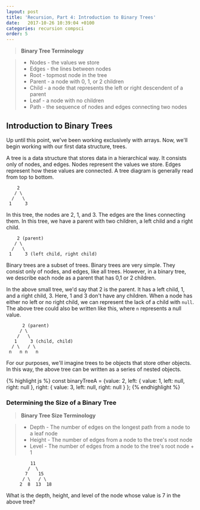 ```yaml
---
layout: post
title: 'Recursion, Part 4: Introduction to Binary Trees'
date:   2017-10-26 10:39:04 +0100 
categories: recursion compsci
order: 5
---
```


> **Binary Tree Terminology**

> - Nodes - the values we store
> - Edges - the lines between nodes
> - Root - topmost node in the tree
> - Parent - a node with 0, 1, or 2 children
> - Child - a node that represents the left or right descendent of a parent
> - Leaf - a node with no children
> - Path - the sequence of nodes and edges connecting two nodes

## Introduction to Binary Trees

Up until this point, we've been working exclusively with arrays.  Now, we'll begin working with our first data structure, trees.

A tree is a data structure that stores data in a hierarchical way. It consists only of nodes, and edges.  Nodes represent the values we store.  Edges represent how these values are connected.  A tree diagram is generally read from top to bottom.

        2
       / \
      /   \
     1     3

In this tree, the nodes are 2, 1, and 3.  The edges are the lines connecting them.  In this tree, we have a parent with two children, a left child and a right child.

        2 (parent)
       / \
      /   \
     1     3 (left child, right child)


Binary trees are a subset of trees.  Binary trees are very simple.  They consist only of nodes, and edges, like all trees.  However, in a binary tree, we describe each node as a parent that has 0,1 or 2 children.  

In the above small tree, we'd say that 2 is the parent.  It has a left child, 1, and a right child, 3.  Here, 1 and 3 don't have any children.  When a node has either no left or no right child, we can represent the lack of a child with `null`.  The above tree could also be written like this, where `n` represents a null value.

          2 (parent)
         / \
        /   \
       1     3 (child, child)
      / \   / \
     n   n n   n

For our purposes, we'll imagine trees to be objects that store other objects. In this way, the above tree can be written as a series of nested objects.

{% highlight js %}
const binaryTreeA = 
  {value: 2, 
    left: {
      value: 1, 
      left: null, 
      right: null
    }, 
    right: {
      value: 3,
      left: null, 
      right: null
    }
  };
{% endhighlight %}

### Determining the Size of a Binary Tree

> **Binary Tree Size Terminology**

> - Depth - The number of edges on the longest path from a node to a leaf node
> - Height - The number of edges from a node to the tree's root node
> - Level -  The number of edges from a node to the tree's root node + 1

	         11
	        /  \
	       7    15
	      / \   / \
	     2  8  13  18

What is the depth, height, and level of the node whose value is 7 in the above tree?







